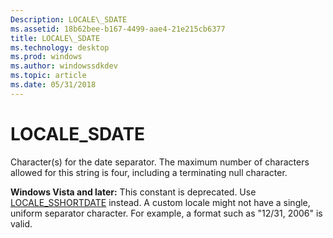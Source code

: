 ```yaml
---
Description: LOCALE\_SDATE
ms.assetid: 18b62bee-b167-4499-aae4-21e215cb6377
title: LOCALE\_SDATE
ms.technology: desktop
ms.prod: windows
ms.author: windowssdkdev
ms.topic: article
ms.date: 05/31/2018
---
```


# LOCALE\_SDATE

Character(s) for the date separator. The maximum number of characters allowed for this string is four, including a terminating null character.

**Windows Vista and later:** This constant is deprecated. Use [LOCALE\_SSHORTDATE](locale-sshortdate.md) instead. A custom locale might not have a single, uniform separator character. For example, a format such as "12/31, 2006" is valid.

 

 




